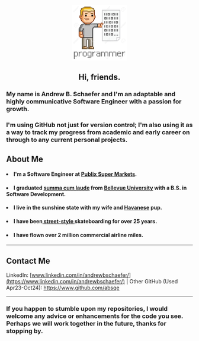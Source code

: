 <div id="header" align="center">
  <img src="programmer.png" height= "150" width="150"/>
</div>

<h2 align="center">Hi, friends.</h2> 


<h3>My name is Andrew B. Schaefer and I'm an adaptable and highly communicative Software Engineer with a passion for growth.</h3> 

<h3>I'm using GitHub not just for version control; I'm also using it as a way to track my progress from academic and early career on through to any current personal projects.</h3>
  
<h2>About Me</h2>
  <h4><li>I'm a Software Engineer at <a href="https://www.publix.com">Publix Super Markets</a>.</li></h4>
  <h4><li>I graduated <a href="https://www.parchment.com/u/award/108b21a60b0f16efaf223a58bbd8a4d7"> summa cum laude</a> from <a href="https://www.bellevue.edu/">Bellevue University</a> with a B.S. in Software Development.</li></h4>
  <h4><li>I live in the sunshine state with my wife and <a href="https://www.akc.org/dog-breeds/havanese/">Havanese<a/> pup.</li></h4>
  <h4><li>I have been<a href="https://en.wikipedia.org/wiki/Street_skateboarding"> street-style </a>skateboarding for over 25 years.</li></h4>
  <h4><li>I have flown over 2 million commercial airline miles.</h4></li>
  
<hr>

<h2>Contact Me</h2>

LinkedIn: 
[www.linkedin.com/in/andrewbschaefer/](https://www.linkedin.com/in/andrewbschaefer/) | 
Other GitHub (Used Apr23-Oct24): 
https://www.github.com/absqe
  
 <hr>

<h3>If you happen to stumble upon my repositories, I would welcome any advice or enhancements for the code you see. Perhaps we will work together in the future, thanks for stopping by.</h3>
